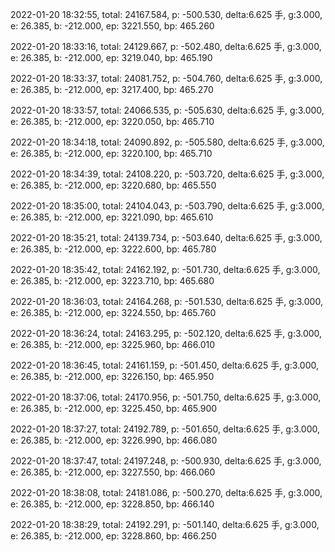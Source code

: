 2022-01-20 18:32:55, total: 24167.584, p: -500.530, delta:6.625 手, g:3.000, e: 26.385, b: -212.000, ep: 3221.550, bp: 465.260

2022-01-20 18:33:16, total: 24129.667, p: -502.480, delta:6.625 手, g:3.000, e: 26.385, b: -212.000, ep: 3219.040, bp: 465.190

2022-01-20 18:33:37, total: 24081.752, p: -504.760, delta:6.625 手, g:3.000, e: 26.385, b: -212.000, ep: 3217.400, bp: 465.270

2022-01-20 18:33:57, total: 24066.535, p: -505.630, delta:6.625 手, g:3.000, e: 26.385, b: -212.000, ep: 3220.050, bp: 465.710

2022-01-20 18:34:18, total: 24090.892, p: -505.580, delta:6.625 手, g:3.000, e: 26.385, b: -212.000, ep: 3220.100, bp: 465.710

2022-01-20 18:34:39, total: 24108.220, p: -503.720, delta:6.625 手, g:3.000, e: 26.385, b: -212.000, ep: 3220.680, bp: 465.550

2022-01-20 18:35:00, total: 24104.043, p: -503.790, delta:6.625 手, g:3.000, e: 26.385, b: -212.000, ep: 3221.090, bp: 465.610

2022-01-20 18:35:21, total: 24139.734, p: -503.640, delta:6.625 手, g:3.000, e: 26.385, b: -212.000, ep: 3222.600, bp: 465.780

2022-01-20 18:35:42, total: 24162.192, p: -501.730, delta:6.625 手, g:3.000, e: 26.385, b: -212.000, ep: 3223.710, bp: 465.680

2022-01-20 18:36:03, total: 24164.268, p: -501.530, delta:6.625 手, g:3.000, e: 26.385, b: -212.000, ep: 3224.550, bp: 465.760

2022-01-20 18:36:24, total: 24163.295, p: -502.120, delta:6.625 手, g:3.000, e: 26.385, b: -212.000, ep: 3225.960, bp: 466.010

2022-01-20 18:36:45, total: 24161.159, p: -501.450, delta:6.625 手, g:3.000, e: 26.385, b: -212.000, ep: 3226.150, bp: 465.950

2022-01-20 18:37:06, total: 24170.956, p: -501.750, delta:6.625 手, g:3.000, e: 26.385, b: -212.000, ep: 3225.450, bp: 465.900

2022-01-20 18:37:27, total: 24192.789, p: -501.650, delta:6.625 手, g:3.000, e: 26.385, b: -212.000, ep: 3226.990, bp: 466.080

2022-01-20 18:37:47, total: 24197.248, p: -500.930, delta:6.625 手, g:3.000, e: 26.385, b: -212.000, ep: 3227.550, bp: 466.060

2022-01-20 18:38:08, total: 24181.086, p: -500.270, delta:6.625 手, g:3.000, e: 26.385, b: -212.000, ep: 3228.850, bp: 466.140

2022-01-20 18:38:29, total: 24192.291, p: -501.140, delta:6.625 手, g:3.000, e: 26.385, b: -212.000, ep: 3228.860, bp: 466.250